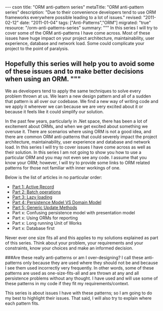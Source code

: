 --- cson
title: "ORM anti-pattern series"
metaTitle: "ORM anti-pattern series"
description: "Due to their convenience developers tend to use ORM frameworks everywhere possible leading to a lot of issues."
revised: "2011-02-12"
date: "2011-01-04"
tags: ["Anti-Patterns","ORM"]
migrated: "true"
resource: "/orm-anti-patterns-series"
summary: """
In this series I will try to cover some of the ORM anti-patterns I have come across. Most of these issues have huge impact on your project architecture, maintainability, user experience, database and network load. Some could complicate your project to the point of paralysis.

Hopefully this series will help you to avoid some of these issues and to make better decisions when using an ORM.
"""
---
We as developers tend to apply the same techniques to solve every problem thrown at us. We learn a new design pattern and all of a sudden that pattern is all over our codebase. We find a new way of writing code and we apply it wherever we can because we are very excited about it or because it feels like it could simplify our solution.

In the past few years, particularly in .Net space, there has been a lot of excitement about ORMs, and when we get excited about something we overuse it. There are scenarios where using ORM is not a good idea, and there are common ORM anti-patterns that could severely impact the project architecture, maintainability, user experience and database and network load. In this series I will try to cover issues I have come across as well as their solution. In this series I am not going to show you how to use a particular ORM and you may not even see any code. I assume that you know your ORM; however, I will try to provide some links to ORM related patterns for those not familiar with inner workings of one.

Below is the list of articles in no particular order:

 - [Part 1: Active Record][1]
 - [Part 2: Batch operations][2]
 - [Part 3: Lazy loading][3]
 - [Part 4: Persistence Model VS Domain Model][4]
 - [Part 5: Generic Update Methods][5]
 - Part x: Confusing persistence model with presentation model
 - Part x: Using ORMs for reporting
 - Part x: Long running Unit of Works
 - Part x: Database first

Never ever one size fits all and this applies to my solutions explained as part of this series. Think about your problem, your requirements and your constraints, know your choices and make an informed decision.


###Are these really anti-patterns or am I over-designing?
I call these anti-patterns only because they are used where they should not be and because I see them used incorrectly very frequently. In other words, some of these patterns are used as one-size-fits-all and are thrown at any and all persistence problems without any thought. I have used and will use some of these patterns in my code if they fit my requirements/context. 

This series is about issues I have with these patterns; so I am going to do my best to highlight their issues. That said, I will also try to explain where each pattern fits.


  [1]: /orm-anti-patterns-part-1-active-record
  [2]: /orm-anti-patterns-part-2-batch-operations
  [3]: /orm-anti-patterns-part-3-lazy-loading
  [4]: /orm-anti-patterns-part-4-persistence-domain-model
  [5]: /orm-anti-patterns-part-5-generic-update-methods
